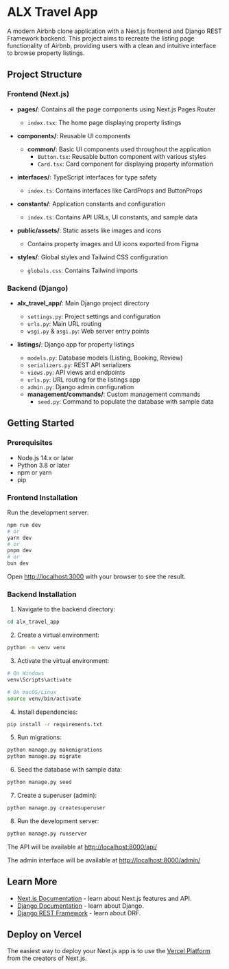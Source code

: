# ALX Travel App

A modern Airbnb clone application with a Next.js frontend and Django REST Framework backend. This project aims to recreate the listing page functionality of Airbnb, providing users with a clean and intuitive interface to browse property listings.

## Project Structure

### Frontend (Next.js)

- **pages/**: Contains all the page components using Next.js Pages Router
  - `index.tsx`: The home page displaying property listings
  
- **components/**: Reusable UI components
  - **common/**: Basic UI components used throughout the application
    - `Button.tsx`: Reusable button component with various styles
    - `Card.tsx`: Card component for displaying property information
  
- **interfaces/**: TypeScript interfaces for type safety
  - `index.ts`: Contains interfaces like CardProps and ButtonProps
  
- **constants/**: Application constants and configuration
  - `index.ts`: Contains API URLs, UI constants, and sample data
  
- **public/assets/**: Static assets like images and icons
  - Contains property images and UI icons exported from Figma

- **styles/**: Global styles and Tailwind CSS configuration
  - `globals.css`: Contains Tailwind imports

### Backend (Django)

- **alx_travel_app/**: Main Django project directory
  - `settings.py`: Project settings and configuration
  - `urls.py`: Main URL routing
  - `wsgi.py` & `asgi.py`: Web server entry points

- **listings/**: Django app for property listings
  - `models.py`: Database models (Listing, Booking, Review)
  - `serializers.py`: REST API serializers
  - `views.py`: API views and endpoints
  - `urls.py`: URL routing for the listings app
  - `admin.py`: Django admin configuration
  - **management/commands/**: Custom management commands
    - `seed.py`: Command to populate the database with sample data

## Getting Started

### Prerequisites

- Node.js 14.x or later
- Python 3.8 or later
- npm or yarn
- pip

### Frontend Installation

Run the development server:

```bash
npm run dev
# or
yarn dev
# or
pnpm dev
# or
bun dev
```

Open [http://localhost:3000](http://localhost:3000) with your browser to see the result.

### Backend Installation

1. Navigate to the backend directory:

```bash
cd alx_travel_app
```

2. Create a virtual environment:

```bash
python -m venv venv
```

3. Activate the virtual environment:

```bash
# On Windows
venv\Scripts\activate

# On macOS/Linux
source venv/bin/activate
```

4. Install dependencies:

```bash
pip install -r requirements.txt
```

5. Run migrations:

```bash
python manage.py makemigrations
python manage.py migrate
```

6. Seed the database with sample data:

```bash
python manage.py seed
```

7. Create a superuser (admin):

```bash
python manage.py createsuperuser
```

8. Run the development server:

```bash
python manage.py runserver
```

The API will be available at [http://localhost:8000/api/](http://localhost:8000/api/)

The admin interface will be available at [http://localhost:8000/admin/](http://localhost:8000/admin/)

## Learn More

- [Next.js Documentation](https://nextjs.org/docs) - learn about Next.js features and API.
- [Django Documentation](https://docs.djangoproject.com/) - learn about Django.
- [Django REST Framework](https://www.django-rest-framework.org/) - learn about DRF.

## Deploy on Vercel

The easiest way to deploy your Next.js app is to use the [Vercel Platform](https://vercel.com/new?utm_medium=default-template&filter=next.js&utm_source=create-next-app&utm_campaign=create-next-app-readme) from the creators of Next.js.
